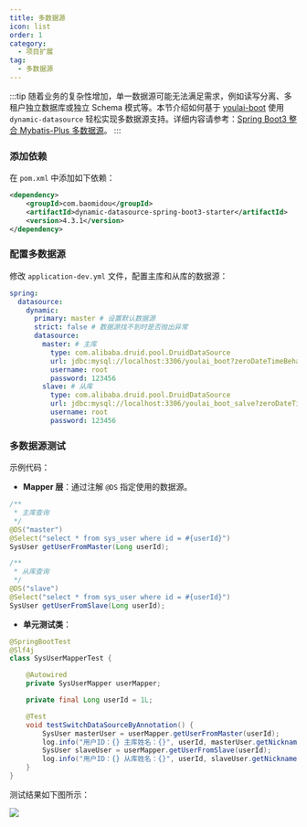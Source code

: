 ```yaml
---
title: 多数据源
icon: list
order: 1
category:
  - 项目扩展
tag:
  - 多数据源
---
```


:::tip
随着业务的复杂性增加，单一数据源可能无法满足需求，例如读写分离、多租户独立数据库或独立 Schema 模式等。本节介绍如何基于 [youlai-boot](https://gitee.com/youlaiorg/youlai-boot) 使用 `dynamic-datasource` 轻松实现多数据源支持。详细内容请参考：[Spring Boot3 整合 Mybatis-Plus 多数据源](https://youlai.blog.csdn.net/article/details/134888348)。
:::  


### 添加依赖

在 `pom.xml` 中添加如下依赖：

```xml
<dependency>
    <groupId>com.baomidou</groupId>
    <artifactId>dynamic-datasource-spring-boot3-starter</artifactId>
    <version>4.3.1</version>
</dependency>

```

### 配置多数据源

修改 `application-dev.yml` 文件，配置主库和从库的数据源：

```yaml
spring:
  datasource:
    dynamic:
      primary: master # 设置默认数据源
      strict: false # 数据源找不到时是否抛出异常
      datasource:
        master: # 主库
          type: com.alibaba.druid.pool.DruidDataSource
          url: jdbc:mysql://localhost:3306/youlai_boot?zeroDateTimeBehavior=convertToNull&useUnicode=true&characterEncoding=UTF-8&serverTimezone=Asia/Shanghai&autoReconnect=true&allowMultiQueries=true
          username: root
          password: 123456
        slave: # 从库
          type: com.alibaba.druid.pool.DruidDataSource
          url: jdbc:mysql://localhost:3306/youlai_boot_salve?zeroDateTimeBehavior=convertToNull&useUnicode=true&characterEncoding=UTF-8&serverTimezone=Asia/Shanghai&autoReconnect=true&allowMultiQueries=true
          username: root
          password: 123456

```

### 多数据源测试

示例代码：

- **Mapper 层**：通过注解 `@DS` 指定使用的数据源。

```java
/**
 * 主库查询
 */
@DS("master")
@Select("select * from sys_user where id = #{userId}")
SysUser getUserFromMaster(Long userId);

/**
 * 从库查询
 */
@DS("slave")
@Select("select * from sys_user where id = #{userId}")
SysUser getUserFromSlave(Long userId);

```

- **单元测试类**：

```java
@SpringBootTest
@Slf4j
class SysUserMapperTest {

    @Autowired
    private SysUserMapper userMapper;

    private final Long userId = 1L;

    @Test
    void testSwitchDataSourceByAnnotation() {
        SysUser masterUser = userMapper.getUserFromMaster(userId);
        log.info("用户ID：{} 主库姓名：{}", userId, masterUser.getNickname());
        SysUser slaveUser = userMapper.getUserFromSlave(userId);
        log.info("用户ID：{} 从库姓名：{}", userId, slaveUser.getNickname());
    }
}

```

测试结果如下图所示：

![](https://www.youlai.tech/storage/blog/1e2e563aa0810deb65258404c94d0a37.png)